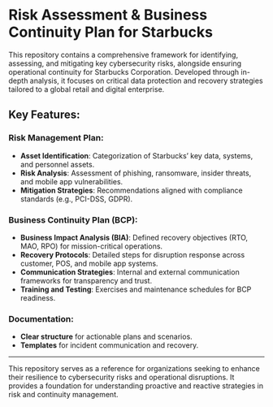 # Risk Assessment & Business Continuity Plan for Starbucks

This repository contains a comprehensive framework for identifying, assessing, and mitigating key cybersecurity risks, alongside ensuring operational continuity for Starbucks Corporation. Developed through in-depth analysis, it focuses on critical data protection and recovery strategies tailored to a global retail and digital enterprise.

## Key Features:

### Risk Management Plan:
- **Asset Identification**: Categorization of Starbucks’ key data, systems, and personnel assets.
- **Risk Analysis**: Assessment of phishing, ransomware, insider threats, and mobile app vulnerabilities.
- **Mitigation Strategies**: Recommendations aligned with compliance standards (e.g., PCI-DSS, GDPR).

### Business Continuity Plan (BCP):
- **Business Impact Analysis (BIA)**: Defined recovery objectives (RTO, MAO, RPO) for mission-critical operations.
- **Recovery Protocols**: Detailed steps for disruption response across customer, POS, and mobile app systems.
- **Communication Strategies**: Internal and external communication frameworks for transparency and trust.
- **Training and Testing**: Exercises and maintenance schedules for BCP readiness.

### Documentation:
- **Clear structure** for actionable plans and scenarios.
- **Templates** for incident communication and recovery.

---

This repository serves as a reference for organizations seeking to enhance their resilience to cybersecurity risks and operational disruptions. It provides a foundation for understanding proactive and reactive strategies in risk and continuity management.

